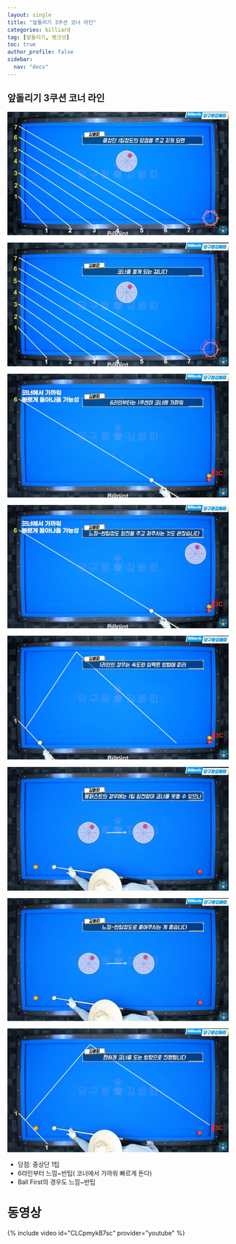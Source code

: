 ```yaml
---
layout: single
title: "앞돌리기 3쿠션 코너 라인"
categories: billiard
tag: [앞돌리기, 뱅크샷] 
toc: true
author_profile: false
sidebar:
  nav: "docs"
---
```


## 앞돌리기 3쿠션 코너 라인
[![앞돌리기 3쿠션 코너 라인](/images/앞돌리기_3쿠션코너1.png)](/images/앞돌리기_3쿠션코너1.png)

[![앞돌리기 3쿠션 코너 라인](/images/앞돌리기_3쿠션코너2.png)](/images/앞돌리기_3쿠션코너2.png)

[![앞돌리기 3쿠션 코너 라인](/images/앞돌리기_3쿠션코너3.png)](/images/앞돌리기_3쿠션코너3.png)

[![앞돌리기 3쿠션 코너 라인](/images/앞돌리기_3쿠션코너4.png)](/images/앞돌리기_3쿠션코너4.png)

[![앞돌리기 3쿠션 코너 라인](/images/앞돌리기_3쿠션코너5.png)](/images/앞돌리기_3쿠션코너5.png)

[![앞돌리기 3쿠션 코너 라인](/images/앞돌리기_3쿠션코너6.png)](/images/앞돌리기_3쿠션코너6.png)

[![앞돌리기 3쿠션 코너 라인](/images/앞돌리기_3쿠션코너7.png)](/images/앞돌리기_3쿠션코너7.png)

[![앞돌리기 3쿠션 코너 라인](/images/앞돌리기_3쿠션코너8.png)](/images/앞돌리기_3쿠션코너8.png)

- 당점: 중상단 1팁
- 6라인부터 느낌~반팁( 코너에서 가까워 빠르게 돈다)
- Ball First의 경우도 느낌~반팁

# 동영상 #

{% include video id="CLCpmykB7sc" provider="youtube" %}
